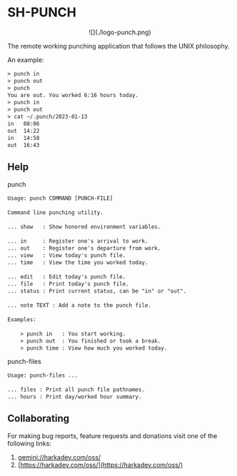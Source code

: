 # SH-PUNCH

<center>
![](./logo-punch.png)
</center>

The remote working punching application that follows the UNIX
philosophy.

An example:

    > punch in
    > punch out
    > punch
    You are out. You worked 6:16 hours today.
    > punch in
    > punch out
    > cat ~/.punch/2023-01-13
    in   08:06
    out  14:22
    in   14:58
    out  16:43

## Help

punch

    Usage: punch COMMAND [PUNCH-FILE]
    
    Command line punching utility.
    
    ... show   : Show honored environment variables.
    
    ... in     : Register one's arrival to work.
    ... out    : Register one's departure from work.
    ... view   : View today's punch file.
    ... time   : View the time you worked today.
    
    ... edit   : Edit today's punch file.
    ... file   : Print today's punch file.
    ... status : Print current status, can be "in" or "out".
    
    ... note TEXT : Add a note to the punch file.
    
    Examples:
    
        > punch in   : You start working.
        > punch out  : You finished or took a break.
        > punch time : View how much you worked today.

punch-files

    Usage: punch-files ...
    
    ... files : Print all punch file pathnames.
    ... hours : Print day/worked hour summary.

## Collaborating

For making bug reports, feature requests and donations visit
one of the following links:

1. [gemini://harkadev.com/oss/](gemini://harkadev.com/oss/)
2. [https://harkadev.com/oss/](https://harkadev.com/oss/)

